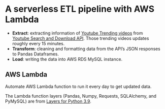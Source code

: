 # A serverless ETL pipeline with AWS Lambda

- **Extract**: extracting information of [Youtube Trending videos](https://www.youtube.com/feed/trending) from [Youtube Search and Download API](https://rapidapi.com/h0p3rwe/api/youtube-search-and-download/). Those trending videos updates roughly every 15 minutes.
- **Transform**: cleaning and formatting data from the API’s JSON responses to Pandas Dataframes.
- **Load**: writing the data into AWS RDS MySQL instance.

## AWS Lambda 

Automate AWS Lambda function to run it every day to get updated data.

The Lambda function layers (Pandas, Numpy, Requests, SQLAlchemy, and PyMySQL) are from [Layers for Python 3.9](https://github.com/keithrozario/Klayers/tree/master/deployments/python3.9).
